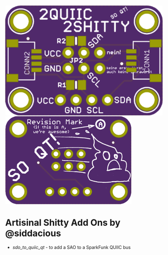 ![front](sdo2quiic_front.png)![back](sdo2quiic_back.png)

# Artisinal Shitty Add Ons by @siddacious

* *sdo_to_quiic_qt* - to add a SAO to a SparkFunk QUIIC bus 
